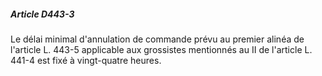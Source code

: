 ##### Article D443-3

Le délai minimal d'annulation de commande prévu au premier alinéa de l'article L. 443-5 applicable aux grossistes mentionnés au II de l'article L. 441-4 est fixé à vingt-quatre heures.

